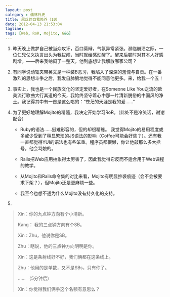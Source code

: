 ```yaml
---
layout: post
category : 儒林外史
title: 屌丝的自我修养（10）
date: 2012-04-13 21:53:04
tagline:
tags: [Web, RoR, Mojito, G&G]
---
```


1. 昨天晚上做梦自己被当众攻讦，百口莫辩，气氛异常紧张。濒临崩溃之际，一位仁兄仗义执言出头为我拔闯，当时就给感动醒了。醒来后顿时对其本人好感剧增。——后来我纳闷了一整天，他到底想让我解散哪家公司？

2. 有同学说动辄夹带英文是一种装B恶习，我陷入了深深的羞愧与自责。在一番激烈的思想斗争之后，我发自肺腑地觉得不能同意他更多。来，给我一个五！

3. 事实上，我也是一个民族文化的坚定爱好者，在Someone Like You之流的欧美流行歌曲大行其道的今天，我始终坚守着心中那一片清新脱俗的中国风的净土。我记得其中有一首是这么唱的：“苍茫的天涯是我的爱……”

4. 为了更好地理解Mojito的精髓，我决定开始学习RoR。（此处不是冷笑话，谢谢配合） 

    * Ruby的语法……挺难形容的，但的却很精练。
    我觉得Mojito的易用程度或多或少受到了稍显繁琐的JS语法的影响（Coffee可能会好些？）。还有我一直都觉得YUI的语法也有些笨重。程序员都很懒，你让他敲那么多大括号，他会骂娘的。


    * Rails把Web应用抽象得太厉害了，因此我觉得它反而不适合用于Web课程的教学。

    * 从Mojito和Rails命令集的对比来看，Mojito有明显抄袭痕迹（会不会被要求下架？），但Mojito还是更麻烦一些。

    * 我至今也想不通为什么Mojito没有持久化的支持。

5. 

> Xin：你的九点钟方向有个小清新。
> 
> Kang： 我的三点钟方向有个SB。
> 
> Xin：Zhu，他说你是SB。
> 
> Zhu：瞎说，他的三点钟方向明明是你。
> 
> Xin：这是条射线好不好，我们俩都在这条线上。
> 
> Zhu：他用的是单数，又不是SBs，只有你了。
> 
> …… （5分钟后）
> 
> Xin：你觉得我们俩争这个名额有意思么？

